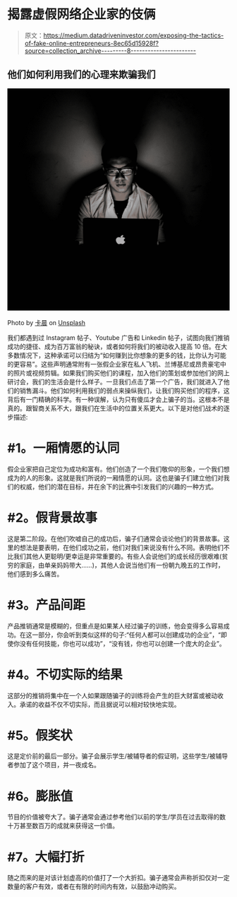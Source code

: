 # 揭露虚假网络企业家的伎俩

> 原文：<https://medium.datadriveninvestor.com/exposing-the-tactics-of-fake-online-entrepreneurs-8ec65d15928f?source=collection_archive---------8----------------------->

## 他们如何利用我们的心理来欺骗我们

![](img/740bb39fb5466ec1753f8e42434814fa.png)

Photo by [卡晨](https://unsplash.com/@awmleer?utm_source=medium&utm_medium=referral) on [Unsplash](https://unsplash.com?utm_source=medium&utm_medium=referral)

我们都遇到过 Instagram 帖子、Youtube 广告和 Linkedin 帖子，试图向我们推销成功的捷径、成为百万富翁的秘诀，或者如何将我们的被动收入提高 10 倍。在大多数情况下，这种承诺可以归结为“如何赚到比你想象的更多的钱，比你认为可能的更容易”。这些声明通常附有一张假企业家在私人飞机、兰博基尼或昂贵豪宅中的照片或视频剪辑。如果我们购买他们的课程，加入他们的策划或参加他们的网上研讨会，我们的生活会是什么样子。一旦我们点击了第一个广告，我们就进入了他们的销售漏斗。他们如何利用我们的弱点来操纵我们，让我们购买他们的程序，这背后有一门精确的科学。有一种误解，认为只有傻瓜才会上骗子的当。这根本不是真的。跟智商关系不大，跟我们在生活中的位置关系更大。以下是对他们战术的逐步描述:

# **#1。一厢情愿的认同**

假企业家把自己定位为成功和富有。他们创造了一个我们敬仰的形象，一个我们想成为的人的形象。这就是我们所说的一厢情愿的认同。这也是骗子们建立他们对我们的权威，他们的潜在目标，并在余下的比赛中引发我们的兴趣的一种方式。

# **#2。假背景故事**

这是第二阶段。在他们吹嘘自己的成功后，骗子们通常会谈论他们的背景故事。这里的想法是要表明，在他们成功之前，他们对我们来说没有什么不同。表明他们不比我们其他人更聪明/更幸运是非常重要的。有些人会说他们的成长经历很艰难(贫穷的家庭，由单亲妈妈带大……)，其他人会说当他们有一份朝九晚五的工作时，他们感到多么痛苦。

# **#3。产品间距**

产品推销通常是模糊的，但重点是如果某人经过骗子的训练，他会变得多么容易成功。在这一部分，你会听到类似这样的句子:“任何人都可以创建成功的企业”，“即使你没有任何技能，你也可以成功”，“没有钱，你也可以创建一个庞大的企业”。

# **#4。不切实际的结果**

这部分的推销将集中在一个人如果跟随骗子的训练将会产生的巨大财富或被动收入。承诺的收益不仅不切实际，而且据说可以相对较快地实现。

# **#5。假奖状**

这是定价前的最后一部分。骗子会展示学生/被辅导者的假证明，这些学生/被辅导者参加了这个项目，并一夜成名。

# **#6。膨胀值**

节目的价值被夸大了。骗子通常会通过参考他们以前的学生/学员在过去取得的数十万甚至数百万的成就来获得这一价值。

# **#7。大幅打折**

随之而来的是对该计划虚高的价值打了一个大折扣。骗子通常会声称折扣仅对一定数量的客户有效，或者在有限的时间内有效，以鼓励冲动购买。